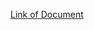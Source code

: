 

[Link of Document](https://docs.google.com/document/d/1qlLw3mKcn_aeplEUhIKSgKozzucx5MTUmwl_rXLZ398/edit?tab=t.0)
